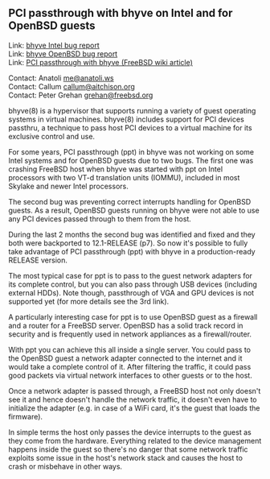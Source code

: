 ## PCI passthrough with bhyve on Intel and for OpenBSD guests

Link:	 [bhyve Intel bug report](https://bugs.freebsd.org/bugzilla/show_bug.cgi?id=229852)  
Link:	 [bhyve OpenBSD bug report](https://bugs.freebsd.org/bugzilla/show_bug.cgi?id=245392)  
Link:	 [PCI passthrough with bhyve (FreeBSD wiki article)](https://wiki.freebsd.org/bhyve/pci_passthru)  

Contact: Anatoli <me@anatoli.ws>  
Contact: Callum <callum@aitchison.org>  
Contact: Peter Grehan <grehan@freebsd.org>  

bhyve(8) is a hypervisor that supports running a variety of guest
operating systems in virtual machines. bhyve(8) includes support for PCI
devices passthru, a technique to pass host PCI devices to a virtual
machine for its exclusive control and use.

For some years, PCI passthrough (ppt) in bhyve was not working on some
Intel systems and for OpenBSD guests due to two bugs. The first one was
crashing FreeBSD host when bhyve was started with ppt on Intel
processors with two VT-d translation units (IOMMU), included in most
Skylake and newer Intel processors.

The second bug was preventing correct interrupts handling for OpenBSD
guests. As a result, OpenBSD guests running on bhyve were not able to
use any PCI devices passed through to them from the host.

During the last 2 months the second bug was identified and fixed and
they both were backported to 12.1-RELEASE (p7). So now it's possible to
fully take advantage of PCI passthrough (ppt) with bhyve in a
production-ready RELEASE version.

The most typical case for ppt is to pass to the guest network adapters
for its complete control, but you can also pass through USB devices
(including external HDDs). Note though, passthrough of VGA and GPU
devices is not supported yet (for more details see the 3rd link).

A particularly interesting case for ppt is to use OpenBSD guest as a
firewall and a router for a FreeBSD server. OpenBSD has a solid track
record in security and is frequently used in network appliances as a
firewall/router.

With ppt you can achieve this all inside a single server. You could pass
to the OpenBSD guest a network adapter connected to the internet and it
would take a complete control of it. After filtering the traffic, it
could pass good packets via virtual network interfaces to other guests
or to the host.

Once a network adapter is passed through, a FreeBSD host not only
doesn't see it and hence doesn't handle the network traffic, it doesn't
even have to initialize the adapter (e.g. in case of a WiFi card, it's
the guest that loads the firmware).

In simple terms the host only passes the device interrupts to the guest
as they come from the hardware. Everything related to the device
management happens inside the guest so there's no danger that some
network traffic exploits some issue in the host's network stack and
causes the host to crash or misbehave in other ways.
